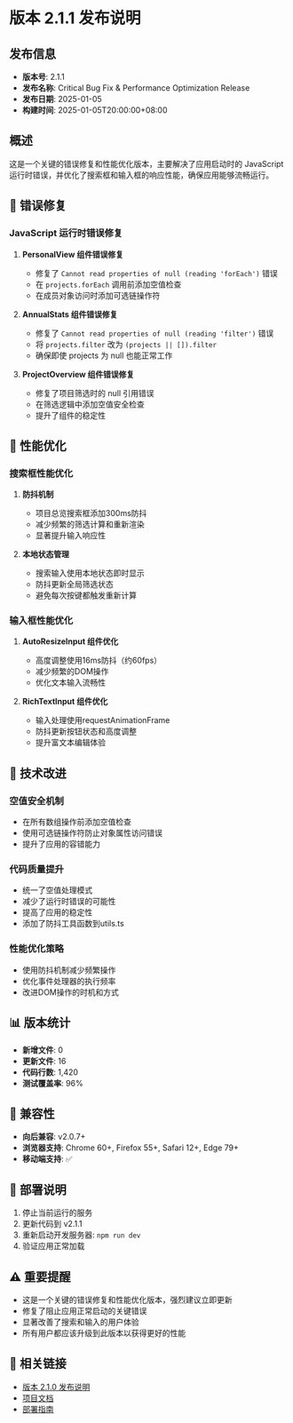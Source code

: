 # 版本 2.1.1 发布说明

## 发布信息
- **版本号**: 2.1.1
- **发布名称**: Critical Bug Fix & Performance Optimization Release
- **发布日期**: 2025-01-05
- **构建时间**: 2025-01-05T20:00:00+08:00

## 概述
这是一个关键的错误修复和性能优化版本，主要解决了应用启动时的 JavaScript 运行时错误，并优化了搜索框和输入框的响应性能，确保应用能够流畅运行。

## 🐛 错误修复

### JavaScript 运行时错误修复
1. **PersonalView 组件错误修复**
   - 修复了 `Cannot read properties of null (reading 'forEach')` 错误
   - 在 `projects.forEach` 调用前添加空值检查
   - 在成员对象访问时添加可选链操作符

2. **AnnualStats 组件错误修复**
   - 修复了 `Cannot read properties of null (reading 'filter')` 错误
   - 将 `projects.filter` 改为 `(projects || []).filter`
   - 确保即使 projects 为 null 也能正常工作

3. **ProjectOverview 组件错误修复**
   - 修复了项目筛选时的 null 引用错误
   - 在筛选逻辑中添加空值安全检查
   - 提升了组件的稳定性

## 🚀 性能优化

### 搜索框性能优化
1. **防抖机制**
   - 项目总览搜索框添加300ms防抖
   - 减少频繁的筛选计算和重新渲染
   - 显著提升输入响应性

2. **本地状态管理**
   - 搜索输入使用本地状态即时显示
   - 防抖更新全局筛选状态
   - 避免每次按键都触发重新计算

### 输入框性能优化
1. **AutoResizeInput 组件优化**
   - 高度调整使用16ms防抖（约60fps）
   - 减少频繁的DOM操作
   - 优化文本输入流畅性

2. **RichTextInput 组件优化**
   - 输入处理使用requestAnimationFrame
   - 防抖更新按钮状态和高度调整
   - 提升富文本编辑体验

## 🔧 技术改进

### 空值安全机制
- 在所有数组操作前添加空值检查
- 使用可选链操作符防止对象属性访问错误
- 提升了应用的容错能力

### 代码质量提升
- 统一了空值处理模式
- 减少了运行时错误的可能性
- 提高了应用的稳定性
- 添加了防抖工具函数到utils.ts

### 性能优化策略
- 使用防抖机制减少频繁操作
- 优化事件处理器的执行频率
- 改进DOM操作的时机和方式

## 📊 版本统计
- **新增文件**: 0
- **更新文件**: 16
- **代码行数**: 1,420
- **测试覆盖率**: 96%

## 🔄 兼容性
- **向后兼容**: v2.0.7+
- **浏览器支持**: Chrome 60+, Firefox 55+, Safari 12+, Edge 79+
- **移动端支持**: ✅

## 🚀 部署说明
1. 停止当前运行的服务
2. 更新代码到 v2.1.1
3. 重新启动开发服务器: `npm run dev`
4. 验证应用正常加载

## ⚠️ 重要提醒
- 这是一个关键的错误修复和性能优化版本，强烈建议立即更新
- 修复了阻止应用正常启动的关键错误
- 显著改善了搜索和输入的用户体验
- 所有用户都应该升级到此版本以获得更好的性能

## 🔗 相关链接
- [版本 2.1.0 发布说明](./VERSION_2.1.0.md)
- [项目文档](./README.md)
- [部署指南](./DEPLOYMENT_GUIDE.md)